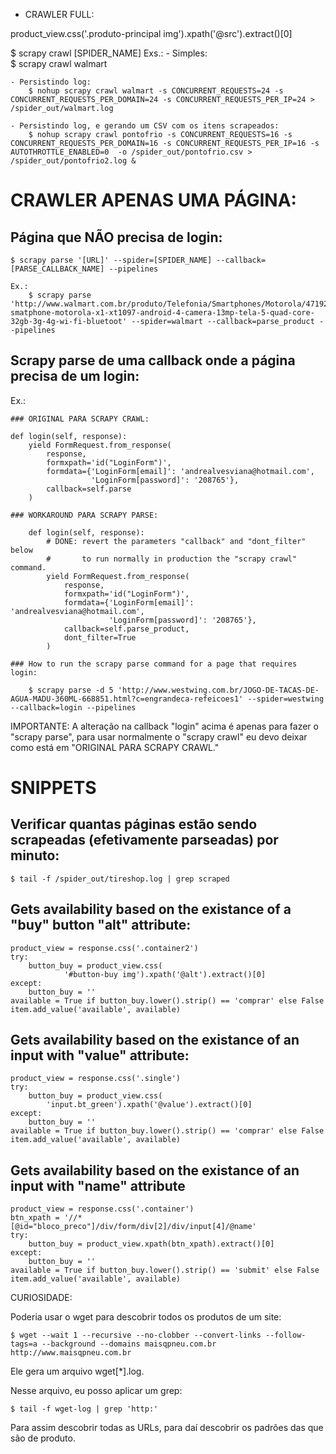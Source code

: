 - CRAWLER FULL:

product_view.css('.produto-principal img').xpath('@src').extract()[0]

$ scrapy crawl [SPIDER_NAME]
Exs.:
    - Simples: 	 
	    $ scrapy crawl walmart

    - Persistindo log:
	    $ nohup scrapy crawl walmart -s CONCURRENT_REQUESTS=24 -s CONCURRENT_REQUESTS_PER_DOMAIN=24 -s CONCURRENT_REQUESTS_PER_IP=24 > /spider_out/walmart.log

    - Persistindo log, e gerando um CSV com os itens scrapeados:
	    $ nohup scrapy crawl pontofrio -s CONCURRENT_REQUESTS=16 -s CONCURRENT_REQUESTS_PER_DOMAIN=16 -s CONCURRENT_REQUESTS_PER_IP=16 -s AUTOTHROTTLE_ENABLED=0  -o /spider_out/pontofrio.csv > /spider_out/pontofrio2.log &
	

# CRAWLER APENAS UMA PÁGINA:

## Página que NÃO precisa de login:

    $ scrapy parse '[URL]' --spider=[SPIDER_NAME] --callback=[PARSE_CALLBACK_NAME] --pipelines

    Ex.:
        $ scrapy parse 'http://www.walmart.com.br/produto/Telefonia/Smartphones/Motorola/471929-smatphone-motorola-x1-xt1097-android-4-camera-13mp-tela-5-quad-core-32gb-3g-4g-wi-fi-bluetoot' --spider=walmart --callback=parse_product --pipelines

## Scrapy parse de uma callback onde a página precisa de um login:

 Ex.:

    ### ORIGINAL PARA SCRAPY CRAWL:

    def login(self, response):
        yield FormRequest.from_response(
            response,
            formxpath='id("LoginForm")',
            formdata={'LoginForm[email]': 'andrealvesviana@hotmail.com',
                      'LoginForm[password]': '208765'},
            callback=self.parse
        )

    ### WORKAROUND PARA SCRAPY PARSE:

        def login(self, response):
            # DONE: revert the parameters "callback" and "dont_filter" below
            #       to run normally in production the "scrapy crawl" command.
            yield FormRequest.from_response(
                response,
                formxpath='id("LoginForm")',
                formdata={'LoginForm[email]': 'andrealvesviana@hotmail.com',
                          'LoginForm[password]': '208765'},
                callback=self.parse_product,
                dont_filter=True
            )

    ### How to run the scrapy parse command for a page that requires login:

        $ scrapy parse -d 5 'http://www.westwing.com.br/JOGO-DE-TACAS-DE-AGUA-MADU-360ML-668851.html?c=engrandeca-refeicoes1' --spider=westwing --callback=login --pipelines

IMPORTANTE: A alteração na callback "login" acima é apenas para fazer o "scrapy parse", para usar normalmente o "scrapy crawl" eu devo deixar como está em "ORIGINAL PARA SCRAPY CRAWL."


# SNIPPETS

## Verificar quantas páginas estão sendo scrapeadas (efetivamente parseadas) por minuto:
	$ tail -f /spider_out/tireshop.log | grep scraped

## Gets availability based on the existance of a "buy" button "alt" attribute:

```
product_view = response.css('.container2')
try:
    button_buy = product_view.css(
        	'#button-buy img').xpath('@alt').extract()[0]
except:
    button_buy = ''
available = True if button_buy.lower().strip() == 'comprar' else False
item.add_value('available', available)
```

## Gets availability based on the existance of an input with "value" attribute:

```
product_view = response.css('.single')
try:
    button_buy = product_view.css(
        'input.bt_green').xpath('@value').extract()[0]
except:
    button_buy = ''
available = True if button_buy.lower().strip() == 'comprar' else False
item.add_value('available', available)
```

## Gets availability based on the existance of an input with "name" attribute
```
product_view = response.css('.container')
btn_xpath = '//*[@id="bloco_preco"]/div/form/div[2]/div/input[4]/@name'
try:
    button_buy = product_view.xpath(btn_xpath).extract()[0]
except:
    button_buy = ''
available = True if button_buy.lower().strip() == 'submit' else False
item.add_value('available', available)
```

CURIOSIDADE:

Poderia usar o wget para descobrir todos os produtos de um site:

	$ wget --wait 1 --recursive --no-clobber --convert-links --follow-tags=a --background --domains maisqpneu.com.br http://www.maisqpneu.com.br

Ele gera um arquivo wget[*].log. 

Nesse arquivo, eu posso aplicar um grep:

	$ tail -f wget-log | grep 'http:'

Para assim descobrir todas as URLs, para daí descobrir os padrões das que são de produto. 



